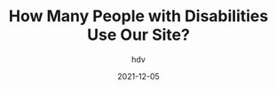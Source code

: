 ---
author: hdv
date: 2021-12-05
draft: true
tags:
  - accessibility
target_url: https://hiddedevries.nl/en/blog/2021-12-05-how-many-people-with-disabilities-use-our-site
title: How Many People with Disabilities Use Our Site?
---